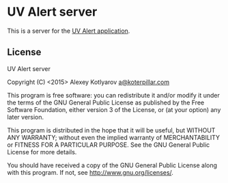 UV Alert server
===============

This is a server for the [UV Alert application][uv-alert-client].

License
-------

UV Alert server

Copyright (C) <2015>  Alexey Kotlyarov <a@koterpillar.com>

This program is free software: you can redistribute it and/or modify
it under the terms of the GNU General Public License as published by
the Free Software Foundation, either version 3 of the License, or
(at your option) any later version.

This program is distributed in the hope that it will be useful,
but WITHOUT ANY WARRANTY; without even the implied warranty of
MERCHANTABILITY or FITNESS FOR A PARTICULAR PURPOSE.  See the
GNU General Public License for more details.

You should have received a copy of the GNU General Public License
along with this program.  If not, see <http://www.gnu.org/licenses/>.

[uv-alert-client]: https://github.com/koterpillar/uv-alert-client
